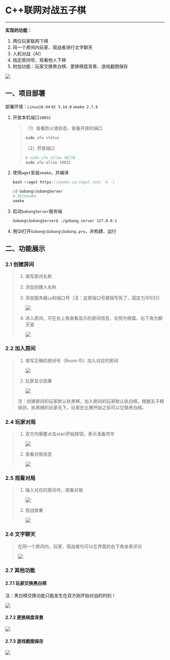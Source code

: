 # C++联网对战五子棋

---

**实现的功能：**

1. 两位玩家联网下棋
2. 同一个房间内玩家、观战者进行文字聊天
3. 人机对战（AI）
4. 指定房间号，观看他人下棋
5. 附加功能：玩家交换黑白棋、更换棋盘背景、游戏截图保存

![](pictures/最终效果图.png)

## 一、项目部署

部署环境：`Linux16.04`	`Qt 5.14.0` 	`xmake 2.7.6`

1. 开放本机端口`10032`

   > （1）查看防火墙状态，查看开放的端口
   >
   > ```bash
   > sudo ufw status
   > ```
   >
   > （2）开放端口
   >
   > ```bash
   > # sudo ufw allow 端口号
   > sudo ufw allow 10032
   > ```

2. 使用`wget`安装`xmake`，并编译

   ```C++
   bash <(wget https://xmake.io/shget.text -O -)
   ```

   ```bash
   cd Gobang\GobangServer
   # 执行xmake
   xmake
   ```

3. 启动`GobangServer`服务端

   ```bash
   Gobang\GobangServer$ ./gobang_server 127.0.0.1
   ```

4. 用Qt打开`Gobang\Gobang\Gobang.pro`，并构建、运行

## 二、功能展示

### 2.1 创建房间

> 1. 填写房间名称
>
> 2. 添加创建人名称
>
> 3. 添加服务器`ip`和端口号（注：这里端口号被我写死了，固定为10032）
>
>    ![](pictures/创建房间.png)
>
> 4. 进入房间，可在右上角查看显示的房间信息，左侧为棋盘，右下角为聊天室
>
>    ![](pictures/进入房间.png)

### 2.2 加入房间

> 1. 填写正确的房间号（Room ID）加入对应的房间
>
>    ![](pictures/加入房间.png)
>
> 2. 玩家显示效果
>
>    ![](pictures/加入房间效果.png)
>
> 注：创建房间的玩家默认执黑棋，加入房间的玩家默认执白棋。根据五子棋规则，执黑棋的玩家先下。玩家在比赛开始之前可以交换黑白棋。

### 2.4 玩家对局

> 1. 双方均需要点击start开始按钮，表示准备完毕
>
>    ![](pictures/开始对局1.png)
>
> 2. 查看对局信息
>
>    ![](pictures/开始对局2.png)

### 2.5 观看对局

> 1. 输入对应的房间号，观看对局
>
>    ![](pictures/观看对局1.png)
>
> 2. 观战效果
>
>    ![](pictures/观看对局2.png)

### 2.6 文字聊天

> 在同一个房间内，玩家、观战者均可以在界面的右下角发表评论
>
> ![](pictures/聊天.png)

### 2.7 其他功能

#### 2.7.1 玩家交换黑白棋

注：黑白棋交换功能只能发生在双方刚开始对战的时刻！

![](pictures/黑白棋交换.png)

#### 2.7.2 更换棋盘背景

![](pictures/更换背景.png)

#### 2.7.3 游戏截图保存

![](pictures/保存当前对局.png)
